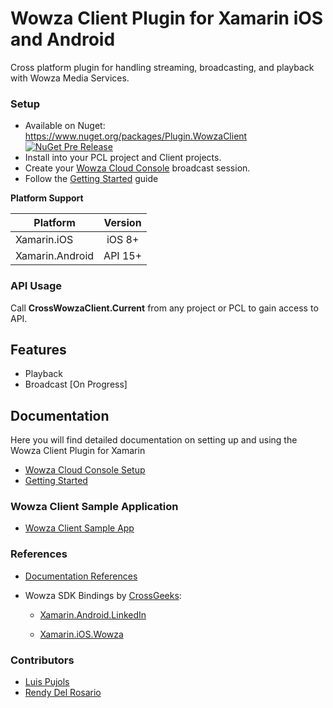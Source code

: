 # Wowza Client Plugin for Xamarin iOS and Android

Cross platform plugin for handling streaming, broadcasting, and playback with Wowza Media Services.

### Setup
* Available on Nuget: https://www.nuget.org/packages/Plugin.WowzaClient
[![NuGet Pre Release](https://img.shields.io/nuget/vpre/Plugin.WowzaClient.svg?label=NuGet)](https://www.nuget.org/packages/Plugin.WowzaClient)
* Install into your PCL project and Client projects.
* Create your [Wowza Cloud Console](WowzaClient/docs/WowzaCloudConsoleSetup.md) broadcast session.
* Follow the [Getting Started](WowzaClient/docs/GettingStarted.md) guide

**Platform Support**

|Platform|Version|
| ------------------- | :------------------: |
|Xamarin.iOS|iOS 8+|
|Xamarin.Android|API 15+|

### API Usage

Call **CrossWowzaClient.Current** from any project or PCL to gain access to API.

## Features

- Playback
- Broadcast [On Progress]

## Documentation

Here you will find detailed documentation on setting up and using the Wowza Client Plugin for Xamarin

* [Wowza Cloud Console Setup](WowzaClient/docs/WowzaCloudConsoleSetup.md)
* [Getting Started](WowzaClient/docs/GettingStarted.md)

### Wowza Client Sample Application
* [Wowza Client Sample App](WowzaClient/WowzaClientSample)

### References
* [Documentation References](GoogleClient/docs/References.md)
* Wowza SDK Bindings by [CrossGeeks](https://github.com/CrossGeeks):

    - [Xamarin.Android.LinkedIn](https://www.nuget.org/packages/Xamarin.Android.Wowza/)
    
    - [Xamarin.iOS.Wowza](https://www.nuget.org/packages/Xamarin.iOS.Wowza/)

### Contributors

* [Luis Pujols](https://github.com/pujolsluis)
* [Rendy Del Rosario](https://github.com/rdelrosario)